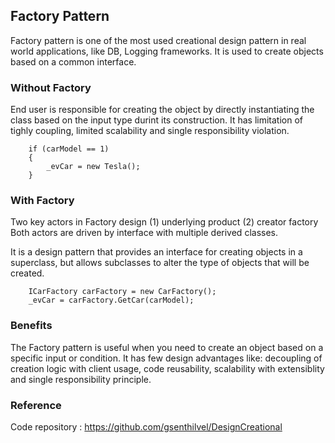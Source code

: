## Factory Pattern

Factory pattern is one of the most used creational design pattern in real world applications,
like DB, Logging frameworks. It is used to create objects based on a common interface.

### Without Factory

End user is responsible for creating the object by directly instantiating the class
based on the input type durint its construction.  It has limitation of tighly coupling,
limited scalability and single responsibility violation.

```       
	if (carModel == 1)
	{
		_evCar = new Tesla();
	}
```       

### With Factory

Two key actors in Factory design (1) underlying product (2) creator factory
Both actors are driven by interface with multiple derived classes.

It is a design pattern that provides an interface for creating objects in a superclass, 
but allows subclasses to alter the type of objects that will be created.

```       
	ICarFactory carFactory = new CarFactory();
	_evCar = carFactory.GetCar(carModel);
```

### Benefits

The Factory pattern is useful when you need to create an object based on a specific input or condition.
It has few design advantages like: decoupling of creation logic with client usage, code reusability,
scalability with extensiblity and single responsibility principle.

### Reference

Code repository : https://github.com/gsenthilvel/DesignCreational

